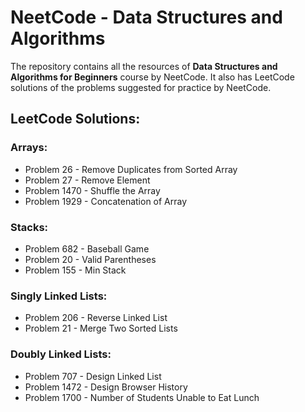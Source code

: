 # NeetCode - Data Structures and Algorithms

<p>The repository contains all the resources of <b>Data Structures and Algorithms for Beginners</b> course by NeetCode. It also has LeetCode solutions of the problems suggested for practice by NeetCode.</p>

## LeetCode Solutions:

### Arrays:

- Problem 26 - Remove Duplicates from Sorted Array
- Problem 27 - Remove Element
- Problem 1470 - Shuffle the Array
- Problem 1929 - Concatenation of Array

### Stacks:

- Problem 682 - Baseball Game
- Problem 20 - Valid Parentheses
- Problem 155 - Min Stack

### Singly Linked Lists:

- Problem 206 - Reverse Linked List
- Problem 21 - Merge Two Sorted Lists

### Doubly Linked Lists:

- Problem 707 - Design Linked List
- Problem 1472 - Design Browser History
- Problem 1700 - Number of Students Unable to Eat Lunch
